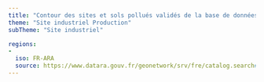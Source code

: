 ```yaml
---
title: "Contour des sites et sols pollués validés de la base de données BASOL"
theme: "Site industriel Production"
subTheme: "Site industriel"

regions:
-
  iso: FR-ARA
  source: https://www.datara.gouv.fr/geonetwork/srv/fre/catalog.search#/search?resultType=details&sortBy=relevance&from=1&to=20&fast=index&_content_type=json&any=Contour%20des%20sites%20et%20sols%20pollu%C3%A9s%20valid%C3%A9s%20de%20la%20base%20de%20donn%C3%A9es%20BASOL
---
```

